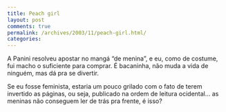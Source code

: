 ```yaml
---
title: Peach girl
layout: post
comments: true
permalink: /archives/2003/11/peach-girl.html/
categories:
---
```

A Panini resolveu apostar no mangá &#8220;de menina&#8221;, e eu, como de costume, fui macho o suficiente para comprar. É bacaninha, não muda a vida de ninguém, mas dá pra se divertir.

Se eu fosse feminista, estaria um pouco grilado com o fato de terem invertido as páginas, ou seja, publicado na ordem de leitura ocidental&#8230; as meninas não conseguem ler de trás pra frente, é isso?